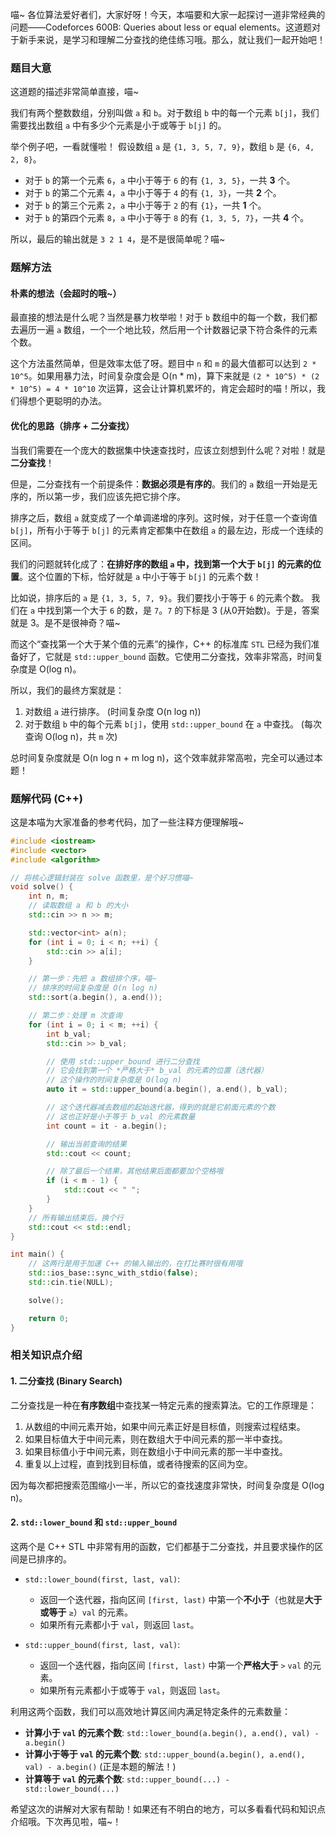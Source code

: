 喵~ 各位算法爱好者们，大家好呀！今天，本喵要和大家一起探讨一道非常经典的问题——Codeforces 600B: Queries about less or equal elements。这道题对于新手来说，是学习和理解二分查找的绝佳练习哦。那么，就让我们一起开始吧！

### 题目大意

这道题的描述非常简单直接，喵~

我们有两个整数数组，分别叫做 `a` 和 `b`。对于数组 `b` 中的每一个元素 `b[j]`，我们需要找出数组 `a` 中有多少个元素是小于或等于 `b[j]` 的。

举个例子吧，一看就懂啦！
假设数组 `a` 是 `{1, 3, 5, 7, 9}`，数组 `b` 是 `{6, 4, 2, 8}`。

-   对于 `b` 的第一个元素 `6`，`a` 中小于等于 `6` 的有 `{1, 3, 5}`，一共 **3** 个。
-   对于 `b` 的第二个元素 `4`，`a` 中小于等于 `4` 的有 `{1, 3}`，一共 **2** 个。
-   对于 `b` 的第三个元素 `2`，`a` 中小于等于 `2` 的有 `{1}`，一共 **1** 个。
-   对于 `b` 的第四个元素 `8`，`a` 中小于等于 `8` 的有 `{1, 3, 5, 7}`，一共 **4** 个。

所以，最后的输出就是 `3 2 1 4`，是不是很简单呢？喵~

### 题解方法

#### 朴素的想法（会超时的哦~）

最直接的想法是什么呢？当然是暴力枚举啦！对于 `b` 数组中的每一个数，我们都去遍历一遍 `a` 数组，一个一个地比较，然后用一个计数器记录下符合条件的元素个数。

这个方法虽然简单，但是效率太低了呀。题目中 `n` 和 `m` 的最大值都可以达到 `2 * 10^5`。如果用暴力法，时间复杂度会是 O(n * m)，算下来就是 `(2 * 10^5) * (2 * 10^5) = 4 * 10^10` 次运算，这会让计算机累坏的，肯定会超时的喵！所以，我们得想个更聪明的办法。

#### 优化的思路（排序 + 二分查找）

当我们需要在一个庞大的数据集中快速查找时，应该立刻想到什么呢？对啦！就是**二分查找**！

但是，二分查找有一个前提条件：**数据必须是有序的**。我们的 `a` 数组一开始是无序的，所以第一步，我们应该先把它排个序。

排序之后，数组 `a` 就变成了一个单调递增的序列。这时候，对于任意一个查询值 `b[j]`，所有小于等于 `b[j]` 的元素肯定都集中在数组 `a` 的最左边，形成一个连续的区间。

我们的问题就转化成了：**在排好序的数组 `a` 中，找到第一个大于 `b[j]` 的元素的位置**。这个位置的下标，恰好就是 `a` 中小于等于 `b[j]` 的元素个数！

比如说，排序后的 `a` 是 `{1, 3, 5, 7, 9}`。我们要找小于等于 `6` 的元素个数。
我们在 `a` 中找到第一个大于 `6` 的数，是 `7`。`7` 的下标是 3 (从0开始数)。于是，答案就是 3。是不是很神奇？喵~

而这个“查找第一个大于某个值的元素”的操作，C++ 的标准库 `STL` 已经为我们准备好了，它就是 `std::upper_bound` 函数。它使用二分查找，效率非常高，时间复杂度是 O(log n)。

所以，我们的最终方案就是：
1.  对数组 `a` 进行排序。 (时间复杂度 O(n log n))
2.  对于数组 `b` 中的每个元素 `b[j]`，使用 `std::upper_bound` 在 `a` 中查找。 (每次查询 O(log n)，共 `m` 次)

总时间复杂度就是 O(n log n + m log n)，这个效率就非常高啦，完全可以通过本题！

### 题解代码 (C++)

这是本喵为大家准备的参考代码，加了一些注释方便理解哦~

```cpp
#include <iostream>
#include <vector>
#include <algorithm>

// 将核心逻辑封装在 solve 函数里，是个好习惯喵~
void solve() {
    int n, m;
    // 读取数组 a 和 b 的大小
    std::cin >> n >> m;

    std::vector<int> a(n);
    for (int i = 0; i < n; ++i) {
        std::cin >> a[i];
    }

    // 第一步：先把 a 数组排个序，喵~
    // 排序的时间复杂度是 O(n log n)
    std::sort(a.begin(), a.end());

    // 第二步：处理 m 次查询
    for (int i = 0; i < m; ++i) {
        int b_val;
        std::cin >> b_val;

        // 使用 std::upper_bound 进行二分查找
        // 它会找到第一个 *严格大于* b_val 的元素的位置（迭代器）
        // 这个操作的时间复杂度是 O(log n)
        auto it = std::upper_bound(a.begin(), a.end(), b_val);

        // 这个迭代器减去数组的起始迭代器，得到的就是它前面元素的个数
        // 这也正好是小于等于 b_val 的元素数量
        int count = it - a.begin();

        // 输出当前查询的结果
        std::cout << count;

        // 除了最后一个结果，其他结果后面都要加个空格哦
        if (i < m - 1) {
            std::cout << " ";
        }
    }
    // 所有输出结束后，换个行
    std::cout << std::endl;
}

int main() {
    // 这两行是用于加速 C++ 的输入输出的，在打比赛时很有用哦
    std::ios_base::sync_with_stdio(false);
    std::cin.tie(NULL);

    solve();

    return 0;
}
```

### 相关知识点介绍

#### 1. 二分查找 (Binary Search)

二分查找是一种在**有序数组**中查找某一特定元素的搜索算法。它的工作原理是：
1.  从数组的中间元素开始，如果中间元素正好是目标值，则搜索过程结束。
2.  如果目标值大于中间元素，则在数组大于中间元素的那一半中查找。
3.  如果目标值小于中间元素，则在数组小于中间元素的那一半中查找。
4.  重复以上过程，直到找到目标值，或者待搜索的区间为空。

因为每次都把搜索范围缩小一半，所以它的查找速度非常快，时间复杂度是 O(log n)。

#### 2. `std::lower_bound` 和 `std::upper_bound`

这两个是 C++ STL 中非常有用的函数，它们都基于二分查找，并且要求操作的区间是已排序的。

-   `std::lower_bound(first, last, val)`:
    -   返回一个迭代器，指向区间 `[first, last)` 中第一个**不小于**（也就是**大于或等于** `≥`）`val` 的元素。
    -   如果所有元素都小于 `val`，则返回 `last`。

-   `std::upper_bound(first, last, val)`:
    -   返回一个迭代器，指向区间 `[first, last)` 中第一个**严格大于** `>` `val` 的元素。
    -   如果所有元素都小于或等于 `val`，则返回 `last`。

利用这两个函数，我们可以高效地计算区间内满足特定条件的元素数量：
-   **计算小于 `val` 的元素个数**: `std::lower_bound(a.begin(), a.end(), val) - a.begin()`
-   **计算小于等于 `val` 的元素个数**: `std::upper_bound(a.begin(), a.end(), val) - a.begin()` (正是本题的解法！)
-   **计算等于 `val` 的元素个数**: `std::upper_bound(...) - std::lower_bound(...)`

希望这次的讲解对大家有帮助！如果还有不明白的地方，可以多看看代码和知识点介绍哦。下次再见啦，喵~！